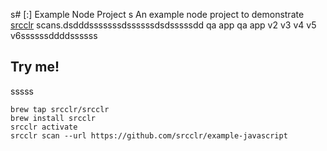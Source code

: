s# [:] Example Node Project
s
An example node project to demonstrate [srcclr](https://www.srcclr.com) scans.dsdddsssssssdssssssdsdsssssdd qa app qa app v2 v3 v4 v5 v6ssssssddddssssss

## Try me!
sssss

```
brew tap srcclr/srcclr
brew install srcclr
srcclr activate
srcclr scan --url https://github.com/srcclr/example-javascript
```
